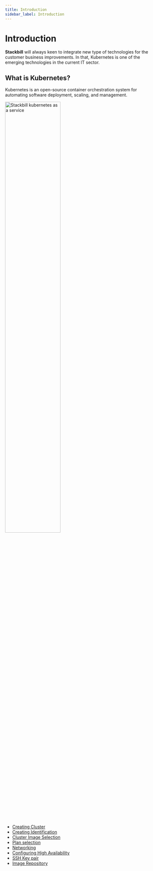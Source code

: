 ```yaml
---
title: Introduction
sidebar_label: Introduction
---
```


# Introduction

**Stackbill** will always keen to integrate new type of technologies for the customer business improvements. In that, Kubernetes is one of the emerging technologies in the current IT sector.

## **What is Kubernetes?**

Kubernetes is an open-source container orchestration system for automating software deployment, scaling, and management.

<img alt="Stackbill kubernetes as a service" src="/plugins/kubernetes/introduction/stackbill-kubernetes-smm.png" width="60%" />

- [Creating Cluster](/docs/plugins/kubernetes/Creatingcluster#creating-cluster-in-stackbill-cmp)
- [Creating Identification](/docs/plugins/kubernetes/Creatingcluster#cluster-identification-in-stackbill-cmp)
- [Cluster Image Selection](/docs/plugins/kubernetes/Creatingcluster#cluster-image-selection-in-stackbill-cmp)
- [Plan selection](/docs/plugins/kubernetes/Creatingcluster#plan-selection)
- [Networking](/docs/plugins/kubernetes/Creatingcluster#networking-in-stackbill-cmp)
- [Configuring High Availability](/docs/plugins/kubernetes/Creatingcluster#configuring-high-availability)
- [SSH Key pair](/docs/plugins/kubernetes/Creatingcluster#ssh-key-pair-in-stackbill-cmp)
- [Image Repository](/docs/plugins/kubernetes/Creatingcluster#image-repository)

